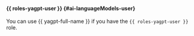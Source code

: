 #### {{ roles-yagpt-user }} {#ai-languageModels-user}

You can use {{ yagpt-full-name }} if you have the `{{ roles-yagpt-user }}` role.